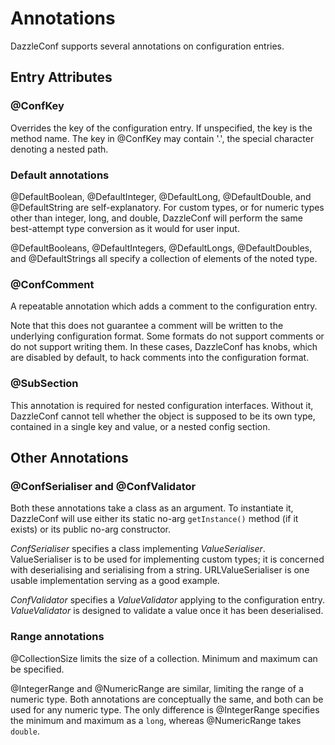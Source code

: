 
# Annotations

DazzleConf supports several annotations on configuration entries.

## Entry Attributes

### @ConfKey

Overrides the key of the configuration entry. If unspecified, the key is the method name. The key in @ConfKey may contain '.', the special character denoting a nested path.

### Default annotations

@DefaultBoolean, @DefaultInteger, @DefaultLong, @DefaultDouble, and @DefaultString are self-explanatory. For custom types, or for numeric types other than integer, long, and double, DazzleConf will perform the same best-attempt type conversion as it would for user input.

@DefaultBooleans, @DefaultIntegers, @DefaultLongs, @DefaultDoubles, and @DefaultStrings all specify a collection of elements of the noted type.

### @ConfComment

A repeatable annotation which adds a comment to the configuration entry.

Note that this does not guarantee a comment will be written to the underlying configuration format. Some formats do not support comments or do not support writing them. In these cases, DazzleConf has knobs, which are disabled by default, to hack comments into the configuration format.

### @SubSection

This annotation is required for nested configuration interfaces. Without it, DazzleConf cannot tell whether the object is supposed to be its own type, contained in a single key and value, or a nested config section.

## Other Annotations

### @ConfSerialiser and @ConfValidator

Both these annotations take a class as an argument. To instantiate it, DazzleConf will use either its static no-arg `getInstance()` method (if it exists) or its public no-arg constructor.

*ConfSerialiser* specifies a class implementing *ValueSerialiser*. ValueSerialiser is to be used for implementing custom types; it is concerned with deserialising and serialising from a string. URLValueSerialiser is one usable implementation serving as a good example.

*ConfValidator* specifies a *ValueValidator* applying to the configuration entry. *ValueValidator* is designed to validate a value once it has been deserialised.

### Range annotations

@CollectionSize limits the size of a collection. Minimum and maximum can be specified.

@IntegerRange and @NumericRange are similar, limiting the range of a numeric type. Both annotations are conceptually the same, and both can be used for any numeric type. The only difference is @IntegerRange specifies the minimum and maximum as a `long`, whereas @NumericRange takes `double`.
